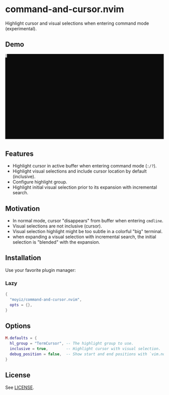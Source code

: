 # command-and-cursor.nvim

Highlight cursor and visual selections when entering command mode (experimental).

## Demo
![Demo](./demo.svg)

## Features
- Highlight cursor in active buffer when entering command mode (`:/?`).
- Highlight visual selections and include cursor location by default
  (inclusive).
- Configure highlight group.
- Highlight initial visual selection prior to its expansion with incremental
  search.

## Motivation
- In normal mode, cursor "disappears" from buffer when entering `cmdline`.
- Visual selections are not inclusive (cursor).
- Visual selection highlight might be too subtle in a colorful "big" terminal.
- when expanding a visual selection with incremental search, the initial
  selection is "blended" with the expansion. 

## Installation
Use your favorite plugin manager:
### Lazy

```lua
{
  "moyiz/command-and-cursor.nvim",
  opts = {},
}
```

## Options
```lua
M.defaults = {
  hl_group = "TermCursor", -- The highlight group to use.
  inclusive = true,        -- Highlight cursor with visual selection.
  debug_position = false,  -- Show start and end positions with `vim.notify`.
}
````

## License

See [LICENSE](./LICENSE).
